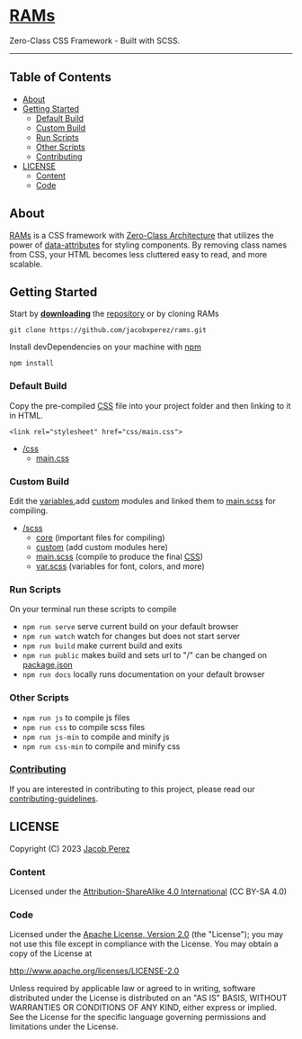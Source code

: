 # [RAMs](https://jacobxperez.github.io/rams/)

Zero-Class CSS Framework - Built with SCSS.

---

## Table of Contents

-   [About](#about)
-   [Getting Started](#getting-started)
    -   [Default Build](#default-build)
    -   [Custom Build](#custom-build)
    -   [Run Scripts](#run-scripts)
    -   [Other Scripts](#other-scripts)
    -   [Contributing](#contributing)
-   [LICENSE](#license)
    -   [Content](#content)
    -   [Code](#code)

## About

[RAMs](https://jacobxperez.github.io/rams/) is a CSS framework with
[Zero-Class Architecture](https://jacobxperez.github.io/blog/post/css/zero-class/architecture/)
that utilizes the power of [data-attributes](https://developer.mozilla.org/en-US/docs/Learn/HTML/Howto/Use_data_attributes)
for styling components. By removing class names from CSS, your HTML becomes less cluttered easy to read, and more scalable.

## Getting Started

Start by **[downloading](https://github.com/jacobxperez/rams/archive/master.zip)** the
[repository](https://github.com/jacobxperez/rams) or by cloning RAMs

    git clone https://github.com/jacobxperez/rams.git

Install devDependencies on your machine with [npm](https://www.npmjs.com/)

    npm install

### Default Build

Copy the pre-compiled [CSS](https://github.com/jacobxperez/rams/blob/master/css/main.css)
file into your project folder and then linking to it in HTML.

    <link rel="stylesheet" href="css/main.css">

-   [/css](https://github.com/jacobxperez/rams/tree/master/css/)
    -   [main.css](https://github.com/jacobxperez/rams/blob/master/css/main.css)

### Custom Build

Edit the [variables](https://github.com/jacobxperez/rams/blob/master/src/scss/var.scss),add
[custom](https://github.com/jacobxperez/rams/tree/master/src/scss/custom) modules and linked
them to [main.scss](https://github.com/jacobxperez/rams/blob/master/src/scss/main.scss) for compiling.

-   [/scss](https://github.com/jacobxperez/rams/tree/master/src/scss/)
    -   [core](https://github.com/jacobxperez/rams/tree/master/src/scss/core) (important files for compiling)
    -   [custom](https://github.com/jacobxperez/rams/tree/master/src/scss/custom) (add custom modules here)
    -   [main.scss](https://github.com/jacobxperez/rams/blob/master/src/scss/main.scss) (compile to produce the final
        [CSS](https://github.com/jacobxperez/rams/blob/master/css/main.css))
    -   [var.scss](https://github.com/jacobxperez/rams/blob/master/src/scss/var.scss) (variables for font, colors, and more)

### Run Scripts

On your terminal run these scripts to compile

-   `npm run serve` serve current build on your default browser
-   `npm run watch` watch for changes but does not start server
-   `npm run build` make current build and exits
-   `npm run public` makes build and sets url to "/" can be changed on [package.json](https://github.com/jacobxperez/rams/blob/master/package.json)
-   `npm run docs` locally runs documentation on your default browser

### Other Scripts

-   `npm run js` to compile js files
-   `npm run css` to compile scss files
-   `npm run js-min` to compile and minify js
-   `npm run css-min` to compile and minify css

### [Contributing](https://github.com/jacobxperez/rams/blob/master/.github/CONTRIBUTING.md)

If you are interested in contributing to this project, please read our
[contributing-guidelines](https://github.com/jacobxperez/rams/blob/master/.github/CONTRIBUTING.md).

## LICENSE

Copyright (C) 2023 [Jacob Perez](https://github.com/jacobxperez)

### Content

Licensed under the [Attribution-ShareAlike 4.0 International](https://creativecommons.org/licenses/by-sa/4.0/) (CC BY-SA 4.0)

### Code

Licensed under the [Apache License, Version 2.0](http://www.apache.org/licenses/LICENSE-2.0) (the "License");
you may not use this file except in compliance with the License.
You may obtain a copy of the License at

http://www.apache.org/licenses/LICENSE-2.0

Unless required by applicable law or agreed to in writing, software
distributed under the License is distributed on an "AS IS" BASIS,
WITHOUT WARRANTIES OR CONDITIONS OF ANY KIND, either express or implied.
See the License for the specific language governing permissions and
limitations under the License.
